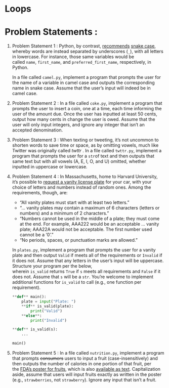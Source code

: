 # Loops 
# Problem Statements : 
1. Problem Statement 1 : Python, by contrast, [recommends](https://peps.python.org/pep-0008/#function-and-variable-names) [snake case](https://en.wikipedia.org/wiki/Snake_case), whereby words are instead separated by underscores (`_`), with all letters in lowercase. For instance, those same variables would be called `name`, `first_name`, and `preferred_first_name`, respectively, in Python.
    
    In a file called `camel.py`, implement a program that prompts the user for the name of a variable in camel case and outputs the corresponding name in snake case. Assume that the user’s input will indeed be in camel case.
    
2. Problem Statement 2 : In a file called `coke.py`, implement a program that prompts the user to insert a coin, one at a time, each time informing the user of the amount due. Once the user has inputted at least 50 cents, output how many cents in change the user is owed. Assume that the user will only input integers, and ignore any integer that isn’t an accepted denomination.
3. Problem Statement 3 : When texting or tweeting, it’s not uncommon to shorten words to save time or space, as by omitting vowels, much like Twitter was originally called *twttr*
. In a file called `twttr.py`, implement a program that prompts the user for a `str`of text and then outputs that same text but with all vowels (A, E, I, O, and U) omitted, whether inputted in uppercase or lowercase.
4. Problem Statement 4 : In Massachusetts, home to Harvard University, it’s possible to [request a vanity license plate](https://www.mass.gov/how-to/request-a-vanity-license-plate) for your car, with your choice of letters and numbers instead of random ones. Among the requirements, though, are:
    - “All vanity plates must start with at least two letters.”
    - “… vanity plates may contain a maximum of 6 characters (letters or numbers) and a minimum of 2 characters.”
    - “Numbers cannot be used in the middle of a plate; they must come at the end. For example, AAA222 would be an acceptable … vanity plate; AAA22A would not be acceptable. The first number used cannot be a ‘0’.”
    - “No periods, spaces, or punctuation marks are allowed.”
    
    In `plates.py`, implement a program that prompts the user for a vanity plate and then output `Valid` if meets all of the requirements or `Invalid` if it does not. Assume that any letters in the user’s input will be uppercase. Structure your program per the below, wherein `is_valid` returns `True` if `s` meets all requirements and `False` if it does not. Assume that `s` will be a `str`. You’re welcome to implement additional functions for `is_valid` to call (e.g., one function per requirement).
    
    ```python
    **def** main():
        plate = input("Plate: ")
        **if** is_valid(plate):
            print("Valid")
        **else**:
            print("Invalid")
    
    **def** is_valid(s):
        ...
    
    main()
    ```
    
5. Problem Statement 5 : In a file called `nutrition.py`, implement a program that prompts ~~consumers~~ users to input a fruit (case-insensitively) and then outputs the number of calories in one portion of that fruit, per the [FDA’s poster for fruits](https://cs50.harvard.edu/python/2022/psets/2/nutrition/Nutrition-Information-for-Raw-Fruits---small-PDF-Poster.pdf), which is also [available as text](https://www.fda.gov/food/food-labeling-nutrition/raw-fruits-poster-text-version-accessible-version). Capitalization aside, assume that users will input fruits exactly as written in the poster (e.g., `strawberries`, not `strawberry`). Ignore any input that isn’t a fruit.
